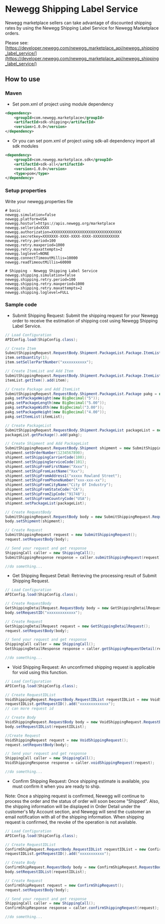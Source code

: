 # Newegg Shipping Label Service
Newegg marketplace sellers can take advantage of discounted shipping rates by using the Newegg Shipping Label Service for Newegg Marketplace orders.

Please see: [https://developer.newegg.com/newegg_marketplace_api/newegg_shipping_label_service/](https://developer.newegg.com/newegg_marketplace_api/newegg_shipping_label_service/)

## How to use
### Maven
- Set pom.xml of project using module dependency
```xml
<dependency>
    <groupId>com.newegg.marketplace</groupId>
    <artifactId>sdk-shipping</artifactId>
    <version>1.0.0</version>
</dependency>
```

- Or you can set pom.xml of project using sdk-all dependency import all sdk modules
```xml
<dependency>
    <groupId>com.newegg.marketplace.sdk</groupId>
    <artifactId>sdk-all</artifactId>
    <version>1.0.0</version>
    <type>pom</type>
</dependency>
```

### Setup properties
Write your newegg.properties file
```properties
# basic
newegg.simulation=false
newegg.platform=USA
newegg.hosturl=https://apis.newegg.org/marketplace
newegg.sellerid=XXXX
newegg.authorization=XXXXXXXXXXXXXXXXXXXXXXXXXXXXXXXX
newegg.secretkey=XXXXXXX-XXXX-XXXX-XXXX-XXXXXXXXXXXX
newegg.retry.period=100
newegg.retry.maxperiod=1000
newegg.retry.maxattempts=2
newegg.loglevel=NONE
newegg.connectTimeoutMillis=10000
newegg.readTimeoutMillis=60000

# Shipping - Newegg Shipping Label Service
newegg.shipping.simulation=false
newegg.shipping.retry.period=100
newegg.shipping.retry.maxperiod=1000
newegg.shipping.retry.maxattempts=2
newegg.shipping.loglevel=FULL
```

### Sample code
- Submit Shipping Request: Submit the shipping request for your Newegg order to receive the estimation of shipping cost using Newegg Shipping Label Service.
```java
// Load Configuration
APIConfig.load(ShipConfig.class);

// Create Item
SubmitShippingRequest.RequestBody.Shipment.PackageList.Package.ItemList.Item item = new SubmitShippingRequest.RequestBody.Shipment.PackageList.Package.ItemList.Item();
item.setQuantity(1);
item.setSellerPartNumber("xxxxxxxxxxx");

// Create ItemList and Add Item
SubmitShippingRequest.RequestBody.Shipment.PackageList.Package.ItemList itemList = new SubmitShippingRequest.RequestBody.Shipment.PackageList.Package.ItemList();
itemList.getItem().add(item);

// Create Package and Add ItemList
SubmitShippingRequest.RequestBody.Shipment.PackageList.Package pakg = new SubmitShippingRequest.RequestBody.Shipment.PackageList.Package();
pakg.setPackageWeight(new BigDecimal("5"));
pakg.setPackageLength(new BigDecimal("5.00"));
pakg.setPackageWidth(new BigDecimal("3.00"));
pakg.setPackageHeight(new BigDecimal("4.00"));
pakg.setItemList(itemList);

// Create PackageList
SubmitShippingRequest.RequestBody.Shipment.PackageList packageList = new SubmitShippingRequest.RequestBody.Shipment.PackageList();
packageList.getPackage().add(pakg);

// Create Shipment and Add PackageList
SubmitShippingRequest.RequestBody.Shipment shipment = new SubmitShippingRequest.RequestBody.Shipment();
shipment.setOrderNumber(1234567890);
shipment.setShippingCarrierCode(100);
shipment.setShippingServiceCode(101);
shipment.setShipFromFirstName("Xxxx");
shipment.setShipFromLastName("Xxx");
shipment.setShipFromAddress1("xxxxx Rowland Street");
shipment.setShipFromPhoneNumber("xxx-xxx-xx");
shipment.setShipFromCityName("City Of Industry");
shipment.setShipFromStateCode("CA");
shipment.setShipFromZipCode("91748");
shipment.setShipFromCountryCode("USA");
shipment.setPackageList(packageList);

// Create RequestBody
SubmitShippingRequest.RequestBody body = new SubmitShippingRequest.RequestBody();
body.setShipment(shipment);

// Create Request
SubmitShippingRequest request = new SubmitShippingRequest();
request.setRequestBody(body);

// Send your request and get response
ShippingCall caller = new ShippingCall();
SubmitShippingResponse response = caller.submitShippingRequest(request);

//do something...
```

- Get Shipping Request Detail: Retrieving the processing result of Submit Shipping Request.
```java
// Load Configuration
APIConfig.load(ShipConfig.class);

// Create RequestBody
GetShippingDetailRequest.RequestBody body = new GetShippingDetailRequest.RequestBody();
body.setRequestID("xxxxxxxxxxxxx");

// Create Request
GetShippingDetailRequest request = new GetShippingDetailRequest();
request.setRequestBody(body);

// Send your request and get response
ShippingCall caller = new ShippingCall();
GetShippingDetailResponse response = caller.getShippingRequestDetail(request);

//do something...
```

- Void Shipping Request: An unconfirmed shipping request is applicable for void using this function.
```java
// Load Configuration
APIConfig.load(ShipConfig.class);

// Create RequestIDList
VoidShippingRequest.RequestBody.RequestIDList requestIDList = new VoidShippingRequest.RequestBody.RequestIDList();
requestIDList.getRequestID().add("xxxxxxxxxxxxx");
// can more request id

// Create Body
VoidShippingRequest.RequestBody body = new VoidShippingRequest.RequestBody();
body.setRequestIDList(requestIDList);

//Create Request
VoidShippingRequest request = new VoidShippingRequest();
request.setRequestBody(body);

// Send your request and get response
ShippingCall caller = new ShippingCall();
VoidShippingResponse response = caller.voidShippingRequest(request);

//do something...
```

- Confirm Shipping Request: Once shipping estimate is available, you must confirm it when you are ready to ship.

Note: Once a shipping request is confirmed, Newegg will continue to process the order and the status of order will soon become "Shipped".  Also, the shipping information will be displayed in Order Detail under the customer's My Account section, and Newegg will send the customer an email notification with all of the shipping information.  When shipping request is confirmed, the revoke of the operation is not available.
```java
// Load Configuration
APIConfig.load(ShipConfig.class);

// Create RequestIDList
ConfirmShipRequest.RequestBody.RequestIDList requestIDList = new ConfirmShipRequest.RequestBody.RequestIDList();
requestIDList.getRequestID().add("xxxxxxxxxxx");

// Create Body
ConfirmShipRequest.RequestBody body = new ConfirmShipRequest.RequestBody();
body.setRequestIDList(requestIDList);

// Create Request
ConfirmShipRequest request = new ConfirmShipRequest();
request.setRequestBody(body);

// Send your request and get response
ShippingCall caller = new ShippingCall();
ConfirmShipResponse response = caller.confirmShippingRequest(request);

//do something...
```